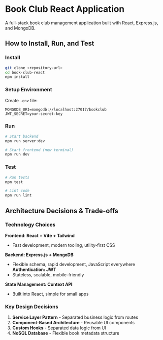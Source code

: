 # Book Club React Application

A full-stack book club management application built with React, Express.js, and MongoDB.

## How to Install, Run, and Test

### Install
```bash
git clone <repository-url>
cd book-club-react
npm install
```

### Setup Environment
Create `.env` file:
```env
MONGODB_URI=mongodb://localhost:27017/bookclub
JWT_SECRET=your-secret-key
```

### Run
```bash
# Start backend
npm run server:dev

# Start frontend (new terminal)
npm run dev
```

### Test
```bash
# Run tests
npm test

# Lint code
npm run lint

```

## Architecture Decisions & Trade-offs

### Technology Choices

**Frontend: React + Vite + Tailwind**
- Fast development, modern tooling, utility-first CSS

**Backend: Express.js + MongoDB**
- Flexible schema, rapid development, JavaScript everywhere
**Authentication: JWT**
- Stateless, scalable, mobile-friendly

**State Management: Context API**
- Built into React, simple for small apps

### Key Design Decisions

1. **Service Layer Pattern** - Separated business logic from routes
2. **Component-Based Architecture** - Reusable UI components
3. **Custom Hooks** - Separated data logic from UI
4. **NoSQL Database** - Flexible book metadata structure
